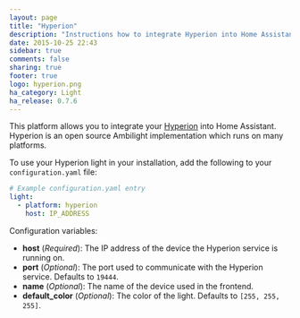 ```yaml
---
layout: page
title: "Hyperion"
description: "Instructions how to integrate Hyperion into Home Assistant."
date: 2015-10-25 22:43
sidebar: true
comments: false
sharing: true
footer: true
logo: hyperion.png
ha_category: Light
ha_release: 0.7.6
---
```


This platform allows you to integrate your [Hyperion](https://hyperion-project.org/wiki) into Home Assistant. Hyperion is an open source Ambilight implementation which runs on many platforms.

To use your Hyperion light in your installation, add the following to your `configuration.yaml` file:

```yaml
# Example configuration.yaml entry
light:
  - platform: hyperion
    host: IP_ADDRESS
```

Configuration variables:

- **host** (*Required*): The IP address of the device the Hyperion service is running on.
- **port** (*Optional*): The port used to communicate with the Hyperion service. Defaults to `19444`.
- **name** (*Optional*): The name of the device used in the frontend.
- **default_color** (*Optional*): The color of the light. Defaults to `[255, 255, 255]`.
